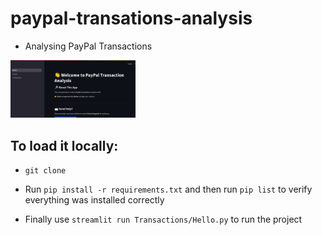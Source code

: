 # paypal-transations-analysis

- Analysing PayPal Transactions

<img src="Screenshot from 2025-03-08 10-52-25.png" width="200">

## To load it locally:

- `git clone`<project url>

- Run `pip install -r requirements.txt` and then run `pip list` to verify everything was installed correctly
  
- Finally use `streamlit run Transactions/Hello.py` to run the project